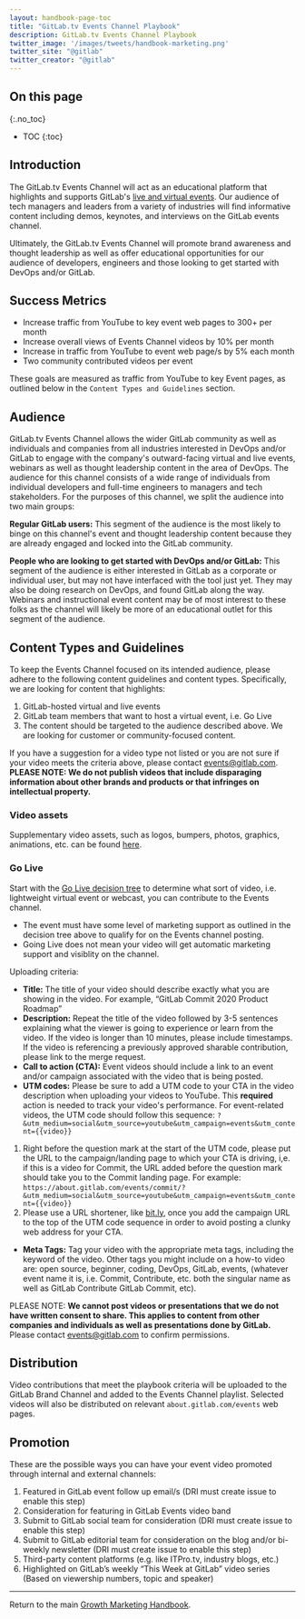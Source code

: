 ```yaml
---
layout: handbook-page-toc
title: "GitLab.tv Events Channel Playbook"
description: GitLab.tv Events Channel Playbook
twitter_image: '/images/tweets/handbook-marketing.png'
twitter_site: "@gitlab"
twitter_creator: "@gitlab"
---
```


## On this page
{:.no_toc}

- TOC
{:toc}
## Introduction

The GitLab.tv Events Channel will act as an educational platform that highlights and supports GitLab's [live and virtual events](/events/). Our audience of tech managers and leaders from a variety of industries will find informative content including demos, keynotes, and interviews on the GitLab events channel.

Ultimately, the GitLab.tv Events Channel will promote brand awareness and thought leadership as well as offer educational opportunities for our audience of developers, engineers and those looking to get started with DevOps and/or GitLab.

## Success Metrics

* Increase traffic from YouTube to key event web pages to 300+ per month
* Increase overall views of Events Channel videos by 10% per month
* Increase in traffic from YouTube to event web page/s by 5% each month
* Two community contributed videos per event

These goals are measured as traffic from YouTube to key Event pages, as outlined below in the `Content Types and Guidelines` section. 

## Audience 

GitLab.tv Events Channel allows the wider GitLab community as well as individuals and companies from all industries interested in DevOps and/or GitLab to engage with the company's outward-facing virtual and live events, webinars as well as thought leadership content in the area of DevOps. The audience for this channel consists of a wide range of individuals from individual developers and full-time engineers to managers and tech stakeholders. For the purposes of this channel, we split the audience into two main groups: 

 **Regular GitLab users:** This segment of the audience is the most likely to binge on this channel's event and thought leadership content because they are already engaged and locked into the GitLab community.  
 
 **People who are looking to get started with DevOps and/or GitLab:** This segment of the audience is either interested in GitLab as a corporate or individual user, but may not have interfaced with the tool just yet. They may also be doing research on DevOps, and found GitLab along the way. Webinars and instructional event content may be of most interest to these folks as the channel will likely be more of an educational outlet for this segment of the audience. 

## Content Types and Guidelines

To keep the Events Channel focused on its intended audience, please adhere to the following content guidelines and content types. Specifically, we are looking for content that highlights:

1. GitLab-hosted virtual and live events 
1. GitLab team members that want to host a virtual event, i.e. Go Live
1. The content should be targeted to the audience described above. We are looking for customer or community-focused content. 

If you have a suggestion for a video type not listed or you are not sure if your video meets the criteria above, please contact events@gitlab.com. **PLEASE NOTE: We do not publish videos that include disparaging information about other brands and products or that infringes on intellectual property.**

### Video assets

Supplementary video assets, such as logos, bumpers, photos, graphics, animations, etc. can be found [here](https://drive.google.com/drive/folders/0B6i7Xg1yiB8tZWhKbzlsOFpfVDg?usp=sharing).

### Go Live 

Start with the [Go Live decision tree](/handbook/marketing/revenue-marketing/digital-marketing-programs/marketing-programs/virtual-events/#gitlab-virtual-events-decision-tree) to determine what sort of video, i.e. lightweight virtual event or webcast, you can contribute to the Events channel.
* The event must have some level of marketing support as outlined in the decision tree above to qualify for on the Events channel posting.
* Going Live does not mean your video will get automatic marketing support and visiblity on the channel.

Uploading criteria: 

* **Title:** The title of your video should describe exactly what you are showing in the video. For example, “GitLab Commit 2020 Product Roadmap” 
* **Description:** Repeat the title of the video followed by 3-5 sentences explaining what the viewer is going to experience or learn from the video. If the video is longer than 10 minutes, please include timestamps. If the video is referencing a previously approved sharable contribution, please link to the merge request.  
* **Call to action (CTA):** Event videos should include a link to an event and/or campaign associated with the video that is being posted. 
* **UTM codes:** Please be sure to add a UTM code to your CTA in the video description when uploading your videos to YouTube. This **required** action is needed to track your video's performance. For event-related videos, the UTM code should follow this sequence: `?&utm_medium=social&utm_source=youtube&utm_campaign=events&utm_content={{video}}`
1. Right before the question mark at the start of the UTM code, please put the URL to the campaign/landing page to which your CTA is driving, i,e. if this is a video for Commit, the URL added before the question mark should take you to the Commit landing page. For example: `https://about.gitlab.com/events/commit/?&utm_medium=social&utm_source=youtube&utm_campaign=events&utm_content={{video}}`
2. Please use a URL shortener, like [bit.ly](https://bitly.com/), once you add the campaign URL to the top of the UTM code sequence in order to avoid posting a clunky web address for your CTA. 
* **Meta Tags:** Tag your video with the appropriate meta tags, including the keyword of the video. Other tags you might include on a how-to video are: open source, beginner, coding, DevOps, GitLab, events, (whatever event name it is, i.e. Commit, Contribute, etc. both the singular name as well as GitLab Contribute GitLab Commit, etc).  

PLEASE NOTE: **We cannot post videos or presentations that we do not have written consent to share. This applies to content from other companies and individuals as well as presentations done by GitLab.** Please contact events@gitlab.com to confirm permissions.

## Distribution 

Video contributions that meet the playbook criteria will be uploaded to the GitLab Brand Channel and added to the Events Channel playlist. Selected videos will also be distributed on relevant `about.gitlab.com/events` web pages.

## Promotion 

These are the possible ways you can have your event video promoted through internal and external channels:

1. Featured in GitLab event follow up email/s (DRI must create issue to enable this step)
1. Consideration for featuring in GitLab Events video band
1. Submit to GitLab social team for consideration (DRI must create issue to enable this step)
1. Submit to GitLab editorial team for consideration on the blog and/or bi-weekly newsletter (DRI must create issue to enable this step)
1. Third-party content platforms (e.g. like ITPro.tv, industry blogs, etc.)
1. Highlighted on GitLab’s weekly “This Week at GitLab” video series (Based on viewership numbers, topic and speaker)

----

Return to the main [Growth Marketing Handbook](/handbook/marketing/growth-marketing/).
